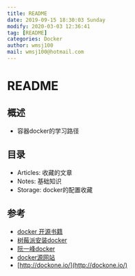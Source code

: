 ```yaml
---
title: README
date: 2019-09-15 18:30:03 Sunday
modify: 2020-03-03 12:36:41 
tag: [README]
categories: Docker
author: wmsj100
mail: wmsj100@hotmail.com
---
```


# README

## 概述

- 容器docker的学习路径

## 目录

- Articles: 收藏的文章
- Notes: 基础知识
- Storage: docker的配置收藏

## 参考

- [docker 开源书籍](https://yeasy.gitbooks.io/docker_practice/content/introduction/what.html)
- [树莓派安装docker](http://shumeipai.nxez.com/2019/05/20/how-to-install-docker-on-your-raspberry-pi.html)
- [阮一峰docker](http://www.ruanyifeng.com/blog/2018/02/docker-tutorial.html)
- [docker源网站](https://www.daocloud.io/dce)
- [http://dockone.io/](http://dockone.io/)
